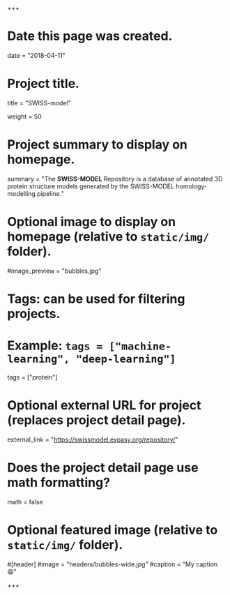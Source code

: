 +++
# Date this page was created.
date = "2018-04-11"

# Project title.
title = "SWISS-model"

weight = 50
# Project summary to display on homepage.
summary = "The **SWISS-MODEL** Repository is a database of annotated 3D protein structure models generated by the SWISS-MODEL homology-modelling pipeline."

# Optional image to display on homepage (relative to `static/img/` folder).
#image_preview = "bubbles.jpg"

# Tags: can be used for filtering projects.
# Example: `tags = ["machine-learning", "deep-learning"]`
tags = ["protein"]

# Optional external URL for project (replaces project detail page).
external_link = "https://swissmodel.expasy.org/repository/"

# Does the project detail page use math formatting?
math = false

# Optional featured image (relative to `static/img/` folder).
#[header]
#image = "headers/bubbles-wide.jpg"
#caption = "My caption :smile:"


+++
